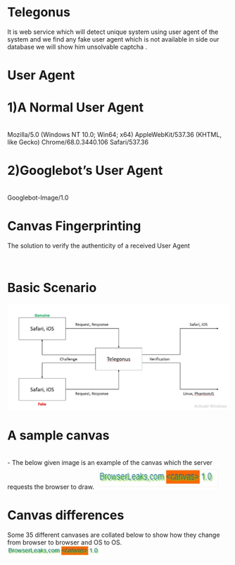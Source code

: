 # Telegonus
It is web service which will detect unique system using user agent of the
system and we find any fake user agent which is not available in side our
database we will show him unsolvable captcha .

<h1>User Agent</h1>


<h1>1)A Normal User Agent</h1><br/>
Mozilla/5.0 (Windows NT 10.0; Win64; x64) AppleWebKit/537.36 (KHTML, like Gecko) Chrome/68.0.3440.106 Safari/537.36
<br/>
<h1>2)Googlebot’s User Agent</h1><br/>
Googlebot-Image/1.0
<br/>
<h1>Canvas Fingerprinting</h1>
<p>The solution to verify the authenticity of a received User Agent
</p>
<br/>
<h1>Basic Scenario</h1>
<img src="first.jpg" alt="firstimage"> 

<br/>
<h1>A sample canvas</h1><br/>-
The below given image is an example of the canvas which the server requests the browser to draw.
<img src="second.jpg" alt="secondimage"> 

<br/>

<h1>Canvas differences</h1>
Some 35 different canvases are collated below to show how they change from browser to browser and OS to OS.
<br/>
<img src="third.jpg" alt="secondimage"> 








